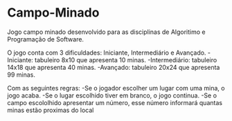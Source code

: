 # Campo-Minado
 Jogo campo minado desenvolvido para as disciplinas de Algoritimo e Programação de Software. 

O jogo conta com 3 dificuldades:  Iniciante, Intermediário e Avançado.
-Iniciante: tabuleiro 8x10 que apresenta 10 minas.
-Intermediário: tabuleiro 14x18 que apresenta 40 minas.
-Avançado: tabuleiro 20x24 que apresenta 99 minas.

Com as seguintes regras:
-Se o jogador escolher um lugar com uma mina, o jogo acaba.
-Se o lugar escolhido tiver em branco, o jogo continua.
-Se o campo escololhido apresentar um número, esse número informará quantas minas estão proximas do local
